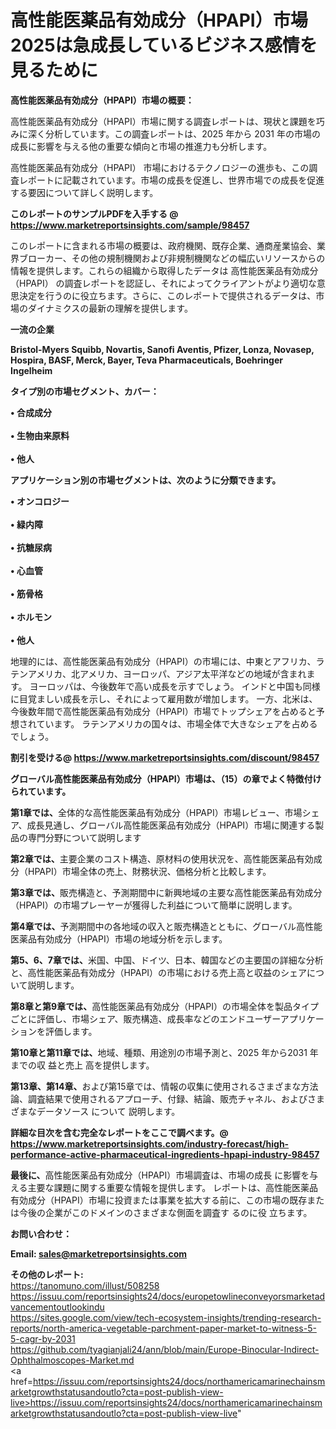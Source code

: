 # 高性能医薬品有効成分（HPAPI）市場2025は急成長しているビジネス感情を見るために

<strong><b>高性能医薬品有効成分（HPAPI）市場の概要：</b></strong>

高性能医薬品有効成分（HPAPI）市場に関する調査レポートは、現状と課題を巧みに深く分析しています。この調査レポートは、2025 年から 2031 年の市場の成長に影響を与える他の重要な傾向と市場の推進力も分析します。

高性能医薬品有効成分（HPAPI） 市場におけるテクノロジーの進歩も、この調査レポートに記載されています。市場の成長を促進し、世界市場での成長を促進する要因について詳しく説明します。

<strong>このレポートのサンプルPDFを入手する @ <a href=https://www.marketreportsinsights.com/sample/98457>https://www.marketreportsinsights.com/sample/98457</a></strong>

このレポートに含まれる市場の概要は、政府機関、既存企業、通商産業協会、業界ブローカー、その他の規制機関および非規制機関などの幅広いリソースからの情報を提供します。これらの組織から取得したデータは 高性能医薬品有効成分（HPAPI） の調査レポートを認証し、それによってクライアントがより適切な意思決定を行うのに役立ちます。さらに、このレポートで提供されるデータは、市場のダイナミクスの最新の理解を提供します。

<strong>一流の企業</strong>

<strong><b>Bristol-Myers Squibb, Novartis, Sanofi Aventis, Pfizer, Lonza, Novasep, Hospira, BASF, Merck, Bayer, Teva Pharmaceuticals, Boehringer Ingelheim</b></strong>

<strong><b>タイプ別の市場セグメント、カバー：</b></strong>

<strong>• 合成成分<br><br>• 生物由来原料<br><br>• 他人</strong>

<strong><b>アプリケーション別の市場セグメントは、次のように分類できます。</b></strong>

<strong>• オンコロジー<br><br>• 緑内障<br><br>• 抗糖尿病<br><br>• 心血管<br><br>• 筋骨格<br><br>• ホルモン<br><br>• 他人</strong>

 地理的には、高性能医薬品有効成分（HPAPI）の市場には、中東とアフリカ、ラテンアメリカ、北アメリカ、ヨーロッパ、アジア太平洋などの地域が含まれます。 ヨーロッパは、今後数年で高い成長を示すでしょう。 インドと中国も同様に目覚ましい成長を示し、それによって雇用数が増加します。 一方、北米は、今後数年間で高性能医薬品有効成分（HPAPI）市場でトップシェアを占めると予想されています。 ラテンアメリカの国々は、市場全体で大きなシェアを占めるでしょう。

<strong>割引を受ける@ <a href=https://www.marketreportsinsights.com/discount/98457>https://www.marketreportsinsights.com/discount/98457</a></strong>

<strong><b>グローバル高性能医薬品有効成分（HPAPI）市場は、（15）の章でよく特徴付けられています。</b></strong>

<strong><b>第</b></strong><strong><b>1章では、</b></strong>全体的な高性能医薬品有効成分（HPAPI）市場レビュー、市場シェア、成長見通し、グローバル高性能医薬品有効成分（HPAPI）市場に関連する製品の専門分野について説明します

<strong><b>第2章では、</b></strong>主要企業のコスト構造、原材料の使用状況を、高性能医薬品有効成分（HPAPI）市場全体の売上、財務状況、価格分析と比較します。

<strong><b>第3章では、</b></strong>販売構造と、予測期間中に新興地域の主要な高性能医薬品有効成分（HPAPI）の市場プレーヤーが獲得した利益について簡単に説明します。

<strong><b>第4章では、</b></strong>予測期間中の各地域の収入と販売構造とともに、グローバル高性能医薬品有効成分（HPAPI）市場の地域分析を示します。

<strong><b>第5、6、7章では、</b></strong>米国、中国、ドイツ、日本、韓国などの主要国の詳細な分析と、高性能医薬品有効成分（HPAPI）の市場における売上高と収益のシェアについて説明します。

<strong><b>第8章と第9章では、</b></strong>高性能医薬品有効成分（HPAPI）の市場全体を製品タイプごとに評価し、市場シェア、販売構造、成長率などのエンドユーザーアプリケーションを評価します。

<strong><b>第10章と第11章では、</b></strong>地域、種類、用途別の市場予測と、2025 年から2031 年までの収 益と売上 高を提供します。

<strong><b>第13章、第14章、</b></strong>および第15章では、情報の収集に使用されるさまざまな方法論、調査結果で使用されるアプローチ、付録、結論、販売チャネル、およびさまざまなデータソース について 説明します。

<strong>詳細な目次を含む完全なレポートをここで調べます。@ <a href=https://www.marketreportsinsights.com/industry-forecast/high-performance-active-pharmaceutical-ingredients-hpapi-industry-98457>https://www.marketreportsinsights.com/industry-forecast/high-performance-active-pharmaceutical-ingredients-hpapi-industry-98457</a></strong>

<strong><b>最後に、</b></strong>高性能医薬品有効成分（HPAPI）市場調査は、市場の成長 に影響を</a>与える主要な課題に関する重要な情報を提供します。 レポートは、高性能医薬品有効成分（HPAPI）市場に投資または事業を拡大する前に、この市場の既存または今後の企業がこのドメインのさまざまな側面を調査す るのに役 立ちます。

<strong><b>お問い合わせ：</b></strong>

<strong>Email: </strong><a href=mailto:sales@marketreportsinsights.com><strong>sales@marketreportsinsights.com</strong></a>

<strong>その他のレポート:</strong>
<br>
<a href=https://tanomuno.com/illust/508258>https://tanomuno.com/illust/508258</a>
<br>
<a href=https://issuu.com/reportsinsights24/docs/europetowlineconveyorsmarketadvancementoutlookindu>https://issuu.com/reportsinsights24/docs/europetowlineconveyorsmarketadvancementoutlookindu</a>
<br>
<a href=https://sites.google.com/view/tech-ecosystem-insights/trending-research-reports/north-america-vegetable-parchment-paper-market-to-witness-5-5-cagr-by-2031>https://sites.google.com/view/tech-ecosystem-insights/trending-research-reports/north-america-vegetable-parchment-paper-market-to-witness-5-5-cagr-by-2031</a>
<br>
<a href=https://github.com/tyagianjali24/ann/blob/main/Europe-Binocular-Indirect-Ophthalmoscopes-Market.md>https://github.com/tyagianjali24/ann/blob/main/Europe-Binocular-Indirect-Ophthalmoscopes-Market.md</a>
<br>
<a href=https://issuu.com/reportsinsights24/docs/northamericamarinechainsmarketgrowthstatusandoutlo?cta=post-publish-view-live>https://issuu.com/reportsinsights24/docs/northamericamarinechainsmarketgrowthstatusandoutlo?cta=post-publish-view-live</a>"

